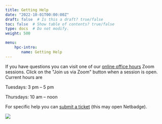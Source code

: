 ```yaml
---
title: Getting Help
date: "2022-10-01T00:00:00Z"
draft: false  # Is this a draft? true/false
toc: false  # Show table of contents? true/false
type: docs  # Do not modify.
weight: 500

menu:
    hpc-intro:
       name: Getting Help
---
```


If you have questions you can visit one of our [online office hours](https://www.rc.virginia.edu/support/#office-hours) Zoom sessions. Click on the "Join us via Zoom" button when a session is open.  Current hours are

Tuesdays:   3 pm – 5 pm

Thursdays:  10 am – noon

For specific help you can [submit a ticket]( https://www.rc.virginia.edu/support/) (this may open Netbadge).

![](imgs/rc_logo.png)
